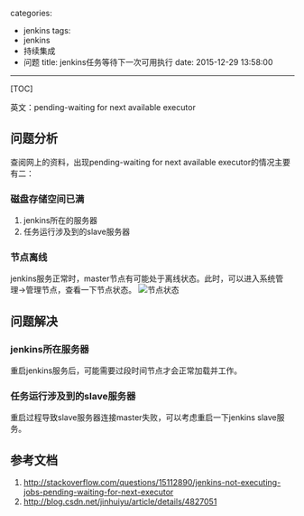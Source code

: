 categories:
  - jenkins
tags:
  - jenkins
  - 持续集成
  - 问题
title: jenkins任务等待下一次可用执行
date: 2015-12-29 13:58:00
---

[TOC]

英文：pending-waiting for next available executor

## 问题分析
查阅网上的资料，出现pending-waiting for next available executor的情况主要有二：

### 磁盘存储空间已满
1. jenkins所在的服务器
2. 任务运行涉及到的slave服务器

### 节点离线
jenkins服务正常时，master节点有可能处于离线状态。此时，可以进入系统管理->管理节点，查看一下节点状态。
![节点状态](http://7xkl4i.com1.z0.glb.clouddn.com/jenkins_node_status.png)


## 问题解决

### jenkins所在服务器
重启jenkins服务后，可能需要过段时间节点才会正常加载并工作。

### 任务运行涉及到的slave服务器
重启过程导致slave服务器连接master失败，可以考虑重启一下jenkins slave服务。


## 参考文档
1. http://stackoverflow.com/questions/15112890/jenkins-not-executing-jobs-pending-waiting-for-next-executor
2. http://blog.csdn.net/jinhuiyu/article/details/4827051
